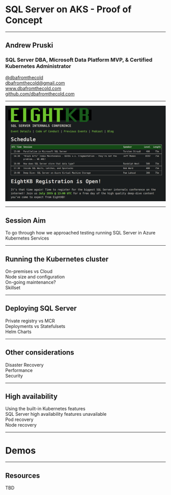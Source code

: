 # SQL Server on AKS - Proof of Concept

---

## Andrew Pruski

### SQL Server DBA, Microsoft Data Platform MVP, & Certified Kubernetes Administrator
<!-- .slide: style="text-align: left;"> -->
<i class="fab fa-twitter"></i><a href="https://twitter.com/dbafromthecold">  @dbafromthecold</a><br>
<i class="fas fa-envelope"></i>  dbafromthecold@gmail.com<br>
<i class="fab fa-wordpress"></i>  www.dbafromthecold.com<br>
<i class="fab fa-github"></i><a href="https://github.com/dbafromthecold">  github.com/dbafromthecold.com</a>

---

<p align="center">
<img src="images/eightkb.png" />
</p>

---

## Session Aim
<!-- .slide: style="text-align: left;"> -->
To go through how we approached testing running SQL Server in Azure Kubernetes Services

---

## Running the Kubernetes cluster
<!-- .slide: style="text-align: left;"> -->
On-premises vs Cloud<br>
Node size and configuration<br>
On-going maintenance?<br>
Skillset

---

## Deploying SQL Server
<!-- .slide: style="text-align: left;"> -->
Private registry vs MCR<br>
Deployments vs Statefulsets<br>
Helm Charts

---

## Other considerations
Disaster Recovery<br>
Performance<br>
Security

---

## High availability
<!-- .slide: style="text-align: left;"> -->
Using the built-in Kubernetes features<br>
SQL Server high availability features unavailable<br>
Pod recovery<br>
Node recovery

---

# Demos

---

## Resources
<!-- .slide: style="text-align: left;"> -->
TBD

